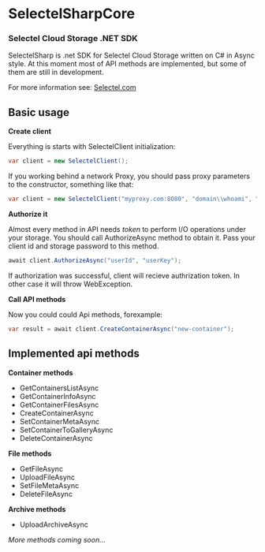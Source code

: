 # SelectelSharpCore
### Selectel Cloud Storage .NET SDK 

SelectelSharp is .net SDK for Selectel Cloud Storage written on C# in Async style.
At this moment most of API methods are implemented, but some of them are still in development.

For more information see: 
[Selectel.com](https://selectel.com/)

## Basic usage

**Create client**

Everything is starts with SelectelClient initialization:

```cs
var client = new SelectelClient();
```

If you working behind a network Proxy, you should pass proxy parameters to the constructor, something like that:

```cs
var client = new SelectelClient("myproxy.com:8080", "domain\\whoami", "pa$$w0rd");
```

**Authorize it**

Almost every method in API needs _token_ to perform I/O operations under your storage.
You should call AuthorizeAsync method to obtain it. Pass your client id and storage password to this method.

```cs
await client.AuthorizeAsync("userId", "userKey");
```
If authorization was successful, client will recieve authrization token. In other case it will throw WebException.

**Call API methods**

Now you could could Api methods, forexample:
```cs
var result = await client.CreateContainerAsync("new-container");
```

## Implemented api methods

**Container methods**
* GetContainersListAsync
* GetContainerInfoAsync
* GetContainerFilesAsync
* CreateContainerAsync
* SetContainerMetaAsync
* SetContainerToGalleryAsync
* DeleteContainerAsync

**File methods**
* GetFileAsync
* UploadFileAsync
* SetFileMetaAsync
* DeleteFileAsync

**Archive methods**
* UploadArchiveAsync

_More methods coming soon..._
